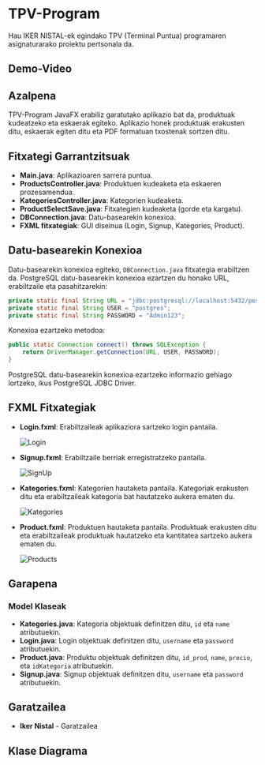 # TPV-Program

Hau IKER NISTAL-ek egindako TPV (Terminal Puntua) programaren asignaturarako proiektu pertsonala da.

##  Demo-Video

## Azalpena

TPV-Program JavaFX erabiliz garatutako aplikazio bat da, produktuak kudeatzeko eta eskaerak egiteko. Aplikazio honek produktuak erakusten ditu, eskaerak egiten ditu eta PDF formatuan txostenak sortzen ditu.

## Fitxategi Garrantzitsuak

- **Main.java**: Aplikazioaren sarrera puntua.
- **ProductsController.java**: Produktuen kudeaketa eta eskaeren prozesamendua.
- **KategoriesController.java**: Kategorien kudeaketa.
- **ProductSelectSave.java**: Fitxategien kudeaketa (gorde eta kargatu).
- **DBConnection.java**: Datu-basearekin konexioa.
- **FXML fitxategiak**: GUI diseinua (Login, Signup, Kategories, Product).

## Datu-basearekin Konexioa

Datu-basearekin konexioa egiteko, `DBConnection.java` fitxategia erabiltzen da. PostgreSQL datu-basearekin konexioa ezartzen du honako URL, erabiltzaile eta pasahitzarekin:

```java
private static final String URL = "jdbc:postgresql://localhost:5432/postgres";
private static final String USER = "postgres";
private static final String PASSWORD = "Admin123";
```

Konexioa ezartzeko metodoa:

```java
public static Connection connect() throws SQLException {
    return DriverManager.getConnection(URL, USER, PASSWORD);
}
```

PostgreSQL datu-basearekin konexioa ezartzeko informazio gehiago lortzeko, ikus PostgreSQL JDBC Driver.

## FXML Fitxategiak

- **Login.fxml**: Erabiltzaileak aplikaziora sartzeko login pantaila.
  
  ![Login](/src/main/resources/images/logscr.png)
  
- **Signup.fxml**: Erabiltzaile berriak erregistratzeko pantaila.
    
  ![SignUp](/src/main/resources/images/signscr.png)
  
- **Kategories.fxml**: Kategorien hautaketa pantaila. Kategoriak erakusten ditu eta erabiltzaileak kategoria bat hautatzeko aukera ematen du.
  
  ![Kategories](/src/main/resources/images/kategories.png)

- **Product.fxml**: Produktuen hautaketa pantaila. Produktuak erakusten ditu eta erabiltzaileak produktuak hautatzeko eta kantitatea sartzeko aukera ematen du.

    ![Products](/src/main/resources/images/products.png)
## Garapena

### Model Klaseak

- **Kategories.java**: Kategoria objektuak definitzen ditu, `id` eta `name` atributuekin.
- **Login.java**: Login objektuak definitzen ditu, `username` eta `password` atributuekin.
- **Product.java**: Produktu objektuak definitzen ditu, `id_prod`, `name`, `precio`, eta `idKategoria` atributuekin.
- **Signup.java**: Signup objektuak definitzen ditu, `username` eta `password` atributuekin.

## Garatzailea

- **Iker Nistal** - Garatzailea



## Klase Diagrama

